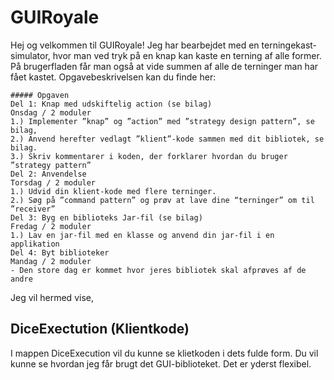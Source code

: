 # GUIRoyale
Hej og velkommen til GUIRoyale!
Jeg har bearbejdet med en terningekast-simulator, hvor man ved tryk på en knap kan kaste en terning af alle former. 
På brugerfladen får man også at vide summen af alle de terninger man har fået kastet. Opgavebeskrivelsen kan du finde her:

````
##### Opgaven 
Del 1: Knap med udskiftelig action (se bilag)
Onsdag / 2 moduler
1.) Implementer ”knap” og ”action” med ”strategy design pattern”, se bilag,
2.) Anvend herefter vedlagt ”klient”-kode sammen med dit bibliotek, se bilag.
3.) Skriv kommentarer i koden, der forklarer hvordan du bruger ”strategy pattern”
Del 2: Anvendelse
Torsdag / 2 moduler
1.) Udvid din klient-kode med flere terninger.
2.) Søg på ”command pattern” og prøv at lave dine “terninger” om til ”receiver”
Del 3: Byg en biblioteks Jar-fil (se bilag)
Fredag / 2 moduler
1.) Lav en jar-fil med en klasse og anvend din jar-fil i en applikation
Del 4: Byt biblioteker
Mandag / 2 moduler
- Den store dag er kommet hvor jeres bibliotek skal afprøves af de andre

````
Jeg vil hermed vise,  

## DiceExectution (Klientkode)
I mappen DiceExecution vil du kunne se klietkoden i dets fulde form. Du vil kunne se hvordan jeg får brugt det GUI-biblioteket. Det er yderst flexibel.

